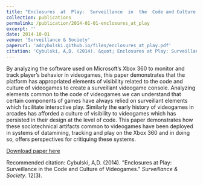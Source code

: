 ```yaml
---
title: "Enclosures  at  Play:  Surveillance  in  the  Code and Culture of Videogames"
collection: publications
permalink: /publication/2014-01-01-enclosures_at_play
excerpt: ''
date: 2014-10-01
venue: 'Surveillance & Society'
paperurl: 'adcybulski.github.io/files/enclosures_at_play.pdf'
citation: 'Cybulski, A,D. (2014). &quot; Enclosures at Play: Surveillance in the Code and Culture of Videogames &quot; <i>Surveillance & Society</i>. 12(3).'
---
```

By analyzing the software used on Microsoft’s Xbox 360 to monitor and track player’s behavior in videogames, this paper demonstrates that the platform has appropriated elements of visibility related to the code and culture of videogames to create a surveillant videogame console.  Analyzing elements common to the code of videogames we can understand that certain components of games have always relied on surveillant elements which facilitate interactive play. Similarly the early history of videogames in arcades has afforded a culture of visibility to videogames which has persisted in their design at the level of code.  This paper demonstrates how these sociotechnical artifacts common to videogames have been deployed in systems of datamining, tracking and play on the Xbox 360 and in doing so, offers perspectives for critiquing these systems.

[Download paper here](adcybulski.github.io/files/enclosures_at_play.pdf)

Recommended citation: Cybulski, A,D. (2014). "Enclosures at Play: Surveillance in the Code and Culture of Videogames." <i> Surveillance & Society</i>. 12(3).
